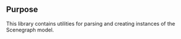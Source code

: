 ## Purpose

This library contains utilities for parsing and creating instances of the Scenegraph model.